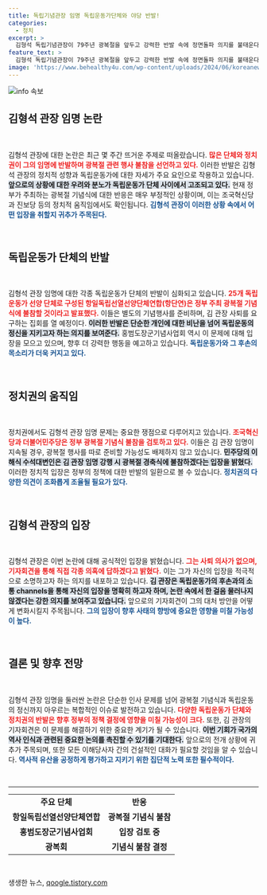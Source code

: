 ```yaml
---
title: 독립기념관장 임명 독립운동가단체와 야당 반발!
categories:
  - 정치
excerpt: >
  김형석 독립기념관장이 79주년 광복절을 앞두고 강력한 반발 속에 정면돌파 의지를 불태운다. 독립운동가 단체들의 보이콧 선언과 정치권의 불참 검토 속, 김 관장의 기자회견이 주목받고 있다.
feature_text: >
  김형석 독립기념관장이 79주년 광복절을 앞두고 강력한 반발 속에 정면돌파 의지를 불태운다. 독립운동가 단체들의 보이콧 선언과 정치권의 불참 검토 속, 김 관장의 기자회견이 주목받고 있다.
image: 'https://www.behealthy4u.com/wp-content/uploads/2024/06/koreanews.jpg'
---
```


<p><img src="https://www.behealthy4u.com/wp-content/uploads/2024/06/koreanews.jpg" alt="info 속보" /></p>

<h2 data-ke-size="size26">김형석 관장 임명 논란</h2>

<p data-ke-size="size16">&nbsp;</p>

<p>김형석 관장에 대한 논란은 최근 몇 주간 뜨거운 주제로 떠올랐습니다. <b><span style="color: #ee2323;">많은 단체와 정치권이 그의 임명에 반발하며 광복절 관련 행사 불참을 선언하고 있다.</span></b> 이러한 반발은 김형석 관장의 정치적 성향과 독립운동가에 대한 자세가 주요 요인으로 작용하고 있습니다. <b><span style="background-color: #21538527;">앞으로의 상황에 대한 우려와 분노가 독립운동가 단체 사이에서 고조되고 있다.</span></b> 현재 정부가 주최하는 광복절 기념식에 대한 반응은 매우 부정적인 상황이며, 이는 조국혁신당과 진보당 등의 정치적 움직임에서도 확인됩니다. <b><span style="color: #1a5490;">김형석 관장이 이러한 상황 속에서 어떤 입장을 취할지 귀추가 주목된다.</span></b></p>

<p data-ke-size="size16">&nbsp;</p>

<h2 data-ke-size="size26">독립운동가 단체의 반발</h2>

<p data-ke-size="size16">&nbsp;</p>

<p>김형석 관장 임명에 대한 각종 독립운동가 단체의 반발이 심화되고 있습니다. <b><span style="color: #ee2323;">25개 독립운동가 선양 단체로 구성된 항일독립선열선양단체연합(항단연)은 정부 주최 광복절 기념식에 불참할 것이라고 발표했다.</span></b> 이들은 별도의 기념행사를 준비하며, 김 관장 사퇴를 요구하는 집회를 열 예정이다. <b><span style="background-color: #21538527;">이러한 반발은 단순한 개인에 대한 비난을 넘어 독립운동의 정신을 지키고자 하는 의지를 보여준다.</span></b> 홍범도장군기념사업회 역시 이 문제에 대해 입장을 모으고 있으며, 향후 더 강력한 행동을 예고하고 있습니다. <b><span style="color: #1a5490;">독립운동가와 그 후손의 목소리가 더욱 커지고 있다.</span></b></p>

<p data-ke-size="size16">&nbsp;</p>

<h2 data-ke-size="size26">정치권의 움직임</h2>

<p data-ke-size="size16">&nbsp;</p>

<p>정치권에서도 김형석 관장 임명 문제는 중요한 쟁점으로 다루어지고 있습니다. <b><span style="color: #ee2323;">조국혁신당과 더불어민주당은 정부 광복절 기념식 불참을 검토하고 있다.</span></b> 이들은 김 관장 임명이 지속될 경우, 광복절 행사를 따로 준비할 가능성도 배제하지 않고 있습니다. <b><span style="background-color: #21538527;">민주당의 이해식 수석대변인은 김 관장 임명 강행 시 광복절 경축식에 불참하겠다는 입장을 밝혔다.</span></b> 이러한 정치적 입장은 정부의 정책에 대한 반발의 일환으로 볼 수 있습니다. <b><span style="color: #1a5490;">정치권의 다양한 의견이 조화롭게 조율될 필요가 있다.</span></b></p>

<p data-ke-size="size16">&nbsp;</p>

<h2 data-ke-size="size26">김형석 관장의 입장</h2>

<p data-ke-size="size16">&nbsp;</p>

<p>김형석 관장은 이번 논란에 대해 공식적인 입장을 밝혔습니다. <b><span style="color: #ee2323;">그는 사퇴 의사가 없으며, 기자회견을 통해 직접 각종 의혹에 답하겠다고 밝혔다.</span></b> 이는 그가 자신의 입장을 적극적으로 소명하고자 하는 의지를 내포하고 있습니다. <b><span style="background-color: #21538527;">김 관장은 독립운동가의 후손과의 소통 channels을 통해 자신의 입장을 명확히 하고자 하며, 논란 속에서 한 걸음 물러나지 않겠다는 강한 의지를 보여주고 있습니다.</span></b> 앞으로의 기자회견이 그의 대처 방안을 어떻게 변화시킬지 주목됩니다. <b><span style="color: #1a5490;">그의 입장이 향후 사태의 향방에 중요한 영향을 미칠 가능성이 높다.</span></b></p>

<p data-ke-size="size16">&nbsp;</p>

<h2 data-ke-size="size26">결론 및 향후 전망</h2>

<p data-ke-size="size16">&nbsp;</p>

<p>김형석 관장 임명을 둘러싼 논란은 단순한 인사 문제를 넘어 광복절 기념식과 독립운동의 정신까지 아우르는 복합적인 이슈로 발전하고 있습니다. <b><span style="color: #ee2323;">다양한 독립운동가 단체와 정치권의 반발은 향후 정부의 정책 결정에 영향을 미칠 가능성이 크다.</span></b> 또한, 김 관장의 기자회견은 이 문제를 해결하기 위한 중요한 계기가 될 수 있습니다. <b><span style="background-color: #21538527;">이번 기회가 국가의 역사 인식과 관련된 중요한 논의를 촉진할 수 있기를 기대한다.</span></b> 앞으로의 전개 상황에 귀추가 주목되며, 또한 모든 이해당사자 간의 건설적인 대화가 필요할 것임을 알 수 있습니다. <b><span style="color: #1a5490;">역사적 유산을 공정하게 평가하고 지키기 위한 집단적 노력 또한 필수적이다.</span></b></p>

<p data-ke-size="size16">&nbsp;</p>

<hr />

<table style="width: 100%; border-collapse: collapse; margin: 10px 0;">
  <tr>
    <td style="text-align: center; height: 17px;"><b>주요 단체</b></td>
    <td style="text-align: center; height: 17px;"><b>반응</b></td>
  </tr>
  <tr>
    <td style="text-align: center; height: 17px;"><b>항일독립선열선양단체연합</b></td>
    <td style="text-align: center; height: 17px;"><b>광복절 기념식 불참</b></td>
  </tr>
  <tr>
    <td style="text-align: center; height: 17px;"><b>홍범도장군기념사업회</b></td>
    <td style="text-align: center; height: 17px;"><b>입장 검토 중</b></td>
  </tr>
  <tr>
    <td style="text-align: center; height: 17px;"><b>광복회</b></td>
    <td style="text-align: center; height: 17px;"><b>기념식 불참 결정</b></td>
  </tr>
</table>

<p data-ke-size="size16">&nbsp;</p>
생생한 뉴스, <a href="https://qoogle.tistory.com" rel="dofollow">qoogle.tistory.com</a>


